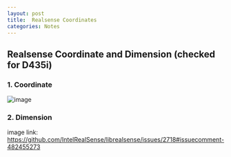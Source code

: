 ```yaml
---
layout: post
title:  Realsense Coordinates
categories: Notes
---
```


## Realsense Coordinate and Dimension (checked for D435i)

### 1. Coordinate
![image](https://user-images.githubusercontent.com/56579814/175777933-aa899420-2353-4097-a291-154e5db93075.png)


### 2. Dimension
image link:
https://github.com/IntelRealSense/librealsense/issues/2718#issuecomment-482455273
